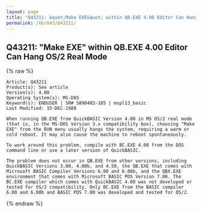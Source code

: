 ```yaml
---
layout: page
title: "Q43211: &quot;Make EXE&quot; within QB.EXE 4.00 Editor Can Hang OS/2 Real Mode"
permalink: /kb/043/Q43211/
---
```


## Q43211: &quot;Make EXE&quot; within QB.EXE 4.00 Editor Can Hang OS/2 Real Mode

{% raw %}

	Article: Q43211
	Product(s): See article
	Version(s): 4.00
	Operating System(s): MS-DOS
	Keyword(s): ENDUSER | SR# S890403-185 | mspl13_basic
	Last Modified: 15-DEC-1989
	
	When running QB.EXE from QuickBASIC Version 4.00 in MS OS/2 real mode
	(that is, in the MS-DOS Version 3.x compatibility box), choosing "Make
	EXE" from the RUN menu usually hangs the system, requiring a warm or
	cold reboot. It may also cause the machine to reboot spontaneously.
	
	To work around this problem, compile with BC.EXE 4.00 from the DOS
	command line or use a later version of QuickBASIC.
	
	The problem does not occur in QB.EXE from other versions, including
	QuickBASIC Versions 3.00, 4.00b, and 4.50, the QB.EXE that comes with
	Microsoft BASIC Compiler Versions 6.00 and 6.00b, and the QBX.EXE
	environment that comes with Microsoft BASIC PDS Version 7.00. The
	BC.EXE compiler which comes with QuickBASIC 4.00 was not developed or
	tested for OS/2 compatibility. Only BC.EXE from the BASIC compiler
	6.00 and 6.00b and BASIC PDS 7.00 was developed and tested for OS/2.

{% endraw %}
